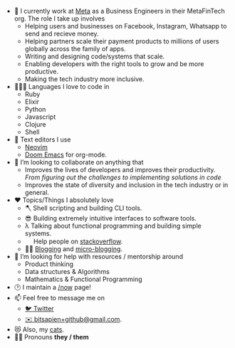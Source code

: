 
<!--
**bitsapien/bitsapien** is a ✨ _special_ ✨ repository because its `README.md` (this file) appears on your GitHub profile.

Here are some ideas to get you started:

- 🔭 I’m currently working on ...
- 🌱 I’m currently learning ...
- 👯 I’m looking to collaborate on ...
- 🤔 I’m looking for help with ...
- 💬 Ask me about ...
- 📫 How to reach me: ...
- 😄 Pronouns: ...
- ⚡ Fun fact: ...
-->
<!-- <img style="inline-block" src="https://blog.bitsapien.dev/img/github-cover.png"> -->

- 🔭 I currently work at [Meta](https://meta.com) as a Business Engineers in their MetaFinTech org. The role I take up involves
  - Helping users and businesses on Facebook, Instagram, Whatsapp to send and recieve money.
  - Helping partners scale their payment products to millions of users globally across the family of apps.
    <!-- Through navigating organisational structures and getting things done, involving and driving every stage of delivery from ideation to solution to tracking success metrics. -->
  - Writing and designing code/systems that scale.
    <!-- monolith to microservice, micro frontends -->
  - Enabling developers with the right tools to grow and be more productive.
    <!-- Tech Tuesdays, Github Topics, Bob CI, goto -->
  - Making the tech industry more inclusive.
    <!-- Random 1 on 1s, Prajna, anti-discrimination -->
    <!-- - 🌱 I’m currently exploring  -->
    <!--   - London -->
    <!--   - Street art -->
    <!--   - HHVM (Hack's runtime) -->
    <!-- Functional programming _via LISP like languages (eg: Clojure)_ -->
    <!-- Web Components -->
- 👨🏾‍💻 Languages I love to code in
  - Ruby
  - Elixir
  - Python
  - Javascript
  - Clojure
  - Shell
- 📝 Text editors I use
  - [Neovim](https://github.com/bitsapien/dotfiles/blob/master/vim/.vimrc)
  - [Doom Emacs](https://github.com/bitsapien/dotfiles/tree/master/doom-emacs/.doom.d) for org-mode.
- 👯 I’m looking to collaborate on anything that 
    - Improves the lives of developers and improves their productivity. _From figuring out the challenges to implementing solutions in code_
    - Improves the state of diversity and inclusion in the tech industry or in general.
- ❤️ Topics/Things I absolutely love
  - 🪓 Shell scripting and building CLI tools. <!-- goto, blog scripts, org-mode -->
  - 😎 Building extremely intuitive interfaces to software tools. <!-- goto, blog scripts, org-mode -->
  - λ Talking about functional programming and building simple systems.
  - <img style="inline-block" src="https://upload.wikimedia.org/wikipedia/commons/thumb/e/ef/Stack_Overflow_icon.svg/1200px-Stack_Overflow_icon.svg.png" height="15">  Help people on [stackoverflow](https://stackoverflow.com/users/755421/bitsapien).
  - ✍🏽 [Blogging](https://blog.bitsapien.dev/posts) and [micro-blogging](https://twitter.com/bitsapien_logs).
- 🤔 I’m looking for help with resources / mentorship around
    - Product thinking
    - Data structures & Algorithms
    - Mathematics & Functional Programming
- 🕑 I maintain a [/now](https://blog.bitsapien.dev/now/) page!
- 📫 Feel free to message me on 
  - [🐦 Twitter](https://twitter.com/bitsapien_logs) 
  - [✉️ bitsapien+github@gmail.com](mailto:bitsapien+github@gmail.com).
- 😻 Also, my [cats](https://twitter.com/bitsapien_logs/status/1330397097854689287).
- 🏳️‍🌈 Pronouns **they / them**
